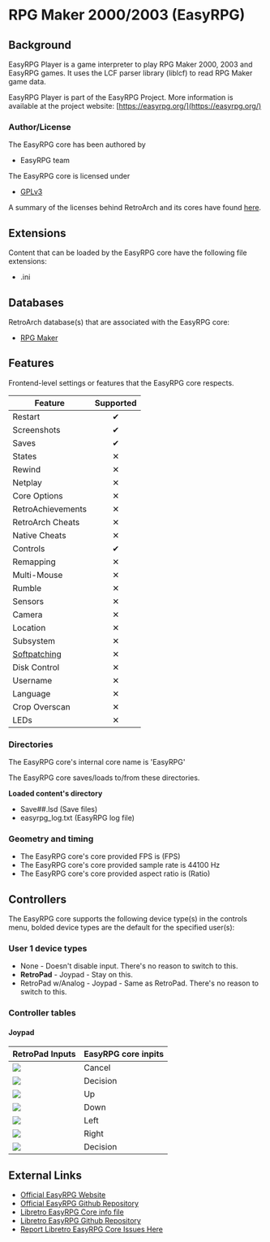 # RPG Maker 2000/2003 (EasyRPG)

## Background

EasyRPG Player is a game interpreter to play RPG Maker 2000, 2003 and EasyRPG games. It uses the LCF parser library (liblcf) to read RPG Maker game data.

EasyRPG Player is part of the EasyRPG Project. More information is available at the project website: [https://easyrpg.org/](https://easyrpg.org/)

### Author/License

The EasyRPG core has been authored by

- EasyRPG team

The EasyRPG core is licensed under

- [GPLv3](https://github.com/libretro/easyrpg-libretro/blob/master/COPYING)

A summary of the licenses behind RetroArch and its cores have found [here](https://docs.libretro.com/tech/licenses/).

## Extensions

Content that can be loaded by the EasyRPG core have the following file extensions:

- .ini

## Databases

RetroArch database(s) that are associated with the EasyRPG core:

- [RPG Maker](https://github.com/libretro/libretro-database/blob/master/rdb/RPG%20Maker.rdb)

## Features

Frontend-level settings or features that the EasyRPG core respects.

| Feature           | Supported |
|-------------------|:---------:|
| Restart           | ✔         |
| Screenshots       | ✔         |
| Saves             | ✔         |
| States            | ✕         |
| Rewind            | ✕         |
| Netplay           | ✕         |
| Core Options      | ✕         |
| RetroAchievements | ✕         |
| RetroArch Cheats  | ✕         |
| Native Cheats     | ✕         |
| Controls          | ✔         |
| Remapping         | ✕         |
| Multi-Mouse       | ✕         |
| Rumble            | ✕         |
| Sensors           | ✕         |
| Camera            | ✕         |
| Location          | ✕         |
| Subsystem         | ✕         |
| [Softpatching](https://docs.libretro.com/guides/softpatching/) | ✕         |
| Disk Control      | ✕         |
| Username          | ✕         |
| Language          | ✕         |
| Crop Overscan     | ✕         |
| LEDs              | ✕         |

### Directories

The EasyRPG core's internal core name is 'EasyRPG'

The EasyRPG core saves/loads to/from these directories.

**Loaded content's directory**

- Save##.lsd (Save files)
- easyrpg_log.txt (EasyRPG log file)

### Geometry and timing

- The EasyRPG core's core provided FPS is (FPS)
- The EasyRPG core's core provided sample rate is 44100 Hz
- The EasyRPG core's core provided aspect ratio is (Ratio)

## Controllers

The EasyRPG core supports the following device type(s) in the controls menu, bolded device types are the default for the specified user(s):

### User 1 device types

- None - Doesn't disable input. There's no reason to switch to this.
- **RetroPad** - Joypad - Stay on this.
- RetroPad w/Analog - Joypad - Same as RetroPad. There's no reason to switch to this.

### Controller tables

#### Joypad

| RetroPad Inputs                                | EasyRPG core inpits       |
|------------------------------------------------|---------------------------|
| ![](/image/retropad/retro_b.png)             | Cancel                    |
| ![](/image/retropad/retro_start.png)         | Decision                  |
| ![](/image/retropad/retro_dpad_up.png)       | Up                        |
| ![](/image/retropad/retro_dpad_down.png)     | Down                      |
| ![](/image/retropad/retro_dpad_left.png)     | Left                      |
| ![](/image/retropad/retro_dpad_right.png)    | Right                     |
| ![](/image/retropad/retro_a.png)             | Decision                  |

## External Links

- [Official EasyRPG Website](https://easyrpg.org/)
- [Official EasyRPG Github Repository](https://github.com/EasyRPG/Player)
- [Libretro EasyRPG Core info file](https://github.com/libretro/libretro-super/blob/master/dist/info/easyrpg_libretro.info)
- [Libretro EasyRPG Github Repository](https://github.com/libretro/easyrpg-libretro)
- [Report Libretro EasyRPG Core Issues Here](https://github.com/libretro/easyrpg-libretro/issues)